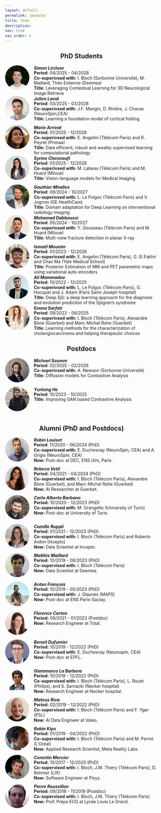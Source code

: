 ```yaml
---
layout: default
permalink: /people/
title: Team
description: 
nav: true
nav_order: 4
---
```



<div style="text-align: center;"><h2>PhD Students</h2></div>


<div style="margin-bottom: 20px;">

<div class="person">
  <img src="../assets/img/Simon.jpeg" alt="Simon" style="width: 80px; height: 80px; border-radius: 50%; margin-right: 15px; margin-bottom: 15px;  float: left;">
  <h5 style="margin: 0"><b>Simon Lécluse</b></h5>
  <p style="margin: 0; line-height: 1.2;"><b>Period</b>: 04/2025 - 04/2028</p>
  <p style="margin: 0; line-height: 1.2;"><b>Co-superivsed with:</b> I. Bloch (Sorbonne Université), M. Maillard, Théo Estienne (Deemea)</p>
  <p style="margin: 0; line-height: 1.2;"><b>Title:</b> Leveraging Contextual Learning for 3D Neurological Image Retrieva </p>
  <div style="clear: both;"></div>
</div> 

<div class="person">
  <img src="../assets/img/Julien.jpeg" alt="Julien" style="width: 80px; height: 80px; border-radius: 50%; margin-right: 15px; margin-bottom: 15px;  float: left;">
  <h5 style="margin: 0"><b>Julien Laval</b></h5>
  <p style="margin: 0; line-height: 1.2;"><b>Period</b>: 03/2025 - 03/2028</p>
  <p style="margin: 0; line-height: 1.2;"><b>Co-superivsed with:</b> J.F. Mangin, D. Rivière, J. Chavas (NeuroSpin,CEA)</p>
  <p style="margin: 0; line-height: 1.2;"><b>Title:</b> Learning a foundation model of cortical folding </p>
  <div style="clear: both;"></div>
</div> 

<div class="person">
  <img src="../assets/img/Marie.png" alt="Marie" style="width: 80px; height: 80px; border-radius: 50%; margin-right: 15px; margin-bottom: 15px;  float: left;">
  <h5 style="margin: 0"><b>Marie Arrivat</b></h5>
  <p style="margin: 0; line-height: 1.2;"><b>Period</b>: 01/2025 - 12/2028</p>
  <p style="margin: 0; line-height: 1.2;"><b>Co-superivsed with:</b> E. Angelini (Télécom Paris) and R. Peyret (Primaa)</p>
  <p style="margin: 0; line-height: 1.2;"><b>Title:</b> Data efficient, robust and weakly supervised learning for computational pathology</p>
  <div style="clear: both;"></div>
</div>


<div class="person">
  <img src="../assets/img/syrine.jpeg" alt="Syrine" style="width: 80px; height: 80px; border-radius: 50%; margin-right: 15px; margin-bottom: 15px;  float: left;">
  <h5 style="margin: 0"><b>Syrine Chennoufi</b></h5>
  <p style="margin: 0; line-height: 1.2;"><b>Period</b>: 01/2025 - 12/2028</p>
  <p style="margin: 0; line-height: 1.2;"><b>Co-superivsed with:</b> M. Labeau (Télécom Paris) and M. Huard (Milvue)</p>
  <p style="margin: 0; line-height: 1.2;"><b>Title:</b> Vision-language models for Medical Imaging</p>
  <div style="clear: both;"></div>
</div>


<div class="person">
  <img src="../assets/img/gauthier_miralles.jpeg" alt="Miralles" style="width: 80px; height: 80px; border-radius: 50%; margin-right: 15px; margin-bottom: 15px;  float: left;">
  <h5 style="margin: 0"><b>Gauthier Miralles</b></h5>
  <p style="margin: 0; line-height: 1.2;"><b>Period</b>: 09/2024 - 10/2027</p>
  <p style="margin: 0; line-height: 1.2;"><b>Co-superivsed with:</b> L. Le Folgoc (Télécom Paris) and V. Jugnon (GE HealthCare)</p>
  <p style="margin: 0; line-height: 1.2;"><b>Title:</b> Domain adaptation for Deep Learning on interventional radiology imaging </p>
  <div style="clear: both;"></div>
</div>

<div class="person">
  <img src="../assets/img/Mohamad_Dabboussi.jpeg" alt="Dabboussi" style="width: 80px; height: 80px; border-radius: 50%; margin-right: 15px; margin-bottom: 15px;  float: left;">
  <h5 style="margin: 0"><b>Mohamad Dabboussi</b></h5>
  <p style="margin: 0; line-height: 1.2;"><b>Period</b>: 05/2024 - 10/2027</p>
  <p style="margin: 0; line-height: 1.2;"><b>Co-superivsed with:</b> Y. Gousseau (Télécom Paris) and M. Huard (Milvue)</p>
  <p style="margin: 0; line-height: 1.2;"><b>Title:</b> Multi-view fracture detection in planar X-ray</p>
  <div style="clear: both;"></div>
</div>

<div class="person">
  <img src="../assets/img/ismael.jpeg" alt="Ismael" style="width: 80px; height: 80px; border-radius: 50%; margin-right: 15px; margin-bottom: 15px;  float: left;">
  <h5 style="margin: 0"><b>Ismaël Mounim</b></h5>
  <p style="margin: 0; line-height: 1.2;"><b>Period</b>: 01/2023 - 12/2026</p>
  <p style="margin: 0; line-height: 1.2;"><b>Co-superivsed with:</b> E. Angelini (Télécom Paris), G. El Fakhri and Chao Ma (Yale Medical School)</p>
  <p style="margin: 0; line-height: 1.2;"><b>Title:</b> Posterior Estimation of MRI and PET parametric maps using variational auto-encoders</p>
  <div style="clear: both;"></div>
</div>

<div class="person">
  <img src="../assets/img/ali.jpeg" alt="Ali" style="width: 80px; height: 80px; border-radius: 50%; margin-right: 15px; margin-bottom: 15px;  float: left;">
  <h5 style="margin: 0"><b>Ali Mammadov</b></h5>
  <p style="margin: 0; line-height: 1.2;"><b>Period</b>: 10/2022 - 12/2025</p>
  <p style="margin: 0; line-height: 1.2;"><b>Co-superivsed with:</b> L. Le Folgoc (Télécom Paris), G. Hocquet and J. Adam (Paris Saint-Joseph hospital)</p>
  <p style="margin: 0; line-height: 1.2;"><b>Title:</b> Deep SjS: a deep learning approach for the diagnosis and evolution prediction of the Sjögren’s syndrome</p>
  <div style="clear: both;"></div>
</div>

<div class="person">
  <img src="../assets/img/emma.jpg" alt="Emma" style="width: 80px; height: 80px; border-radius: 50%; margin-right: 15px; margin-bottom: 15px;  float: left;">
  <h5 style="margin: 0"><b>Emma Sarfati</b></h5>
  <p style="margin: 0; line-height: 1.2;"><b>Period</b>: 09/2022 - 06/2025</p>
  <p style="margin: 0; line-height: 1.2;"><b>Co-superivsed with:</b> I. Bloch (Télécom Paris), Alexandre Bône (Guerbet) and Marc-Michel Rohe (Guerbet)</p>
  <p style="margin: 0; line-height: 1.2;"><b>Title:</b> Learning methods for the characterization of cholangiocarcinoma and helping therapeutic choices</p>
  <div style="clear: both;"></div>
</div>

</div>

<div style="text-align: center;"><h2>Postdocs</h2></div>
<div style="margin-bottom: 20px;">

<div class="person">
  <img src="../assets/img/michael.jpg" alt="Michael" style="width: 80px; height: 80px; border-radius: 50%; margin-right: 15px; margin-bottom: 15px;  float: left;">
  <h5 style="margin: 0"><b>Michael Soumm</b></h5>
  <p style="margin: 0; line-height: 1.2;"><b>Period</b>: 02/2025 - 02/2026</p>
  <p style="margin: 0; line-height: 1.2;"><b>Co-superivsed with:</b> A. Newson (Sorbonne Université)</p>
  <p style="margin: 0; line-height: 1.2;"><b>Title:</b> Diffusion models for Contrastive Analysis</p>
  <div style="clear: both;"></div>
</div>

<div class="person">
  <img src="../assets/img/yunlong.jpeg" alt="Yunlong" style="width: 80px; height: 80px; border-radius: 50%; margin-right: 15px; margin-bottom: 15px;  float: left;">
  <h5 style="margin: 0"><b>Yunlong He</b></h5>
  <p style="margin: 0; line-height: 1.2;"><b>Period</b>: 10/2023 - 10/2025</p>
  <p style="margin: 0; line-height: 1.2;"><b>Title:</b> Improving GAN based Contrastive Analysis</p>
  <div style="clear: both;"></div>
</div>

</div>

<div style="text-align: center;"><h2>Alumni (PhD and Postdocs)</h2></div>
<div class="person">
  <img src="../assets/img/robin.jpeg" alt="Dabboussi" style="width: 80px; height: 80px; border-radius: 50%; margin-right: 15px; margin-bottom: 15px;  float: left;">
  <h5 style="margin: 0"><b>Robin Louiset</b></h5>
  <p style="margin: 0; line-height: 1.2;"><b>Period</b>: 11/2020 - 06/2024 (PhD)</p>
  <p style="margin: 0; line-height: 1.2;"><b>Co-superivsed with:</b> E. Duchesnay (NeuroSpin, CEA) and A. Grigis (NeuroSpin, CEA)</p>
  <p style="margin: 0; line-height: 1.2;"><b>Now:</b> Post-doc at DEC, ENS Ulm, Paris.</p>
  <div style="clear: both;"></div>
</div>

<div class="person">
  <img src="../assets/img/rebeca.jpeg" alt="Rebeca Vetil" style="width: 80px; height: 80px; border-radius: 50%; margin-right: 15px; margin-bottom: 15px; float: left;">
  <h5 style="margin: 0"><b>Rebeca Vetil</b></h5>
  <p style="margin: 0; line-height: 1.2;"><b>Period:</b> 04/2021 - 04/2024 (PhD)</p>
  <p style="margin: 0; line-height: 1.2;"><b>Co-supervised with:</b> I. Bloch (Télécom Paris), Alexandre Bône (Guerbet), and Marc-Michel Rohe (Guerbet)</p>
  <p style="margin: 0; line-height: 1.2;"><b>Now:</b> AI Researcher at Guerbet.</p>
  <div style="clear: both;"></div>
</div>

<div class="person">
  <img src="../assets/img/carlo.png" alt="Carlo Alberto Barbano" style="width: 80px; height: 80px; border-radius: 50%; margin-right: 15px; margin-bottom: 15px; float: left;">
  <h5 style="margin: 0"><b>Carlo Alberto Barbano</b></h5>
  <p style="margin: 0; line-height: 1.2;"><b>Period:</b> 10/2020 - 12/2023 (PhD)</p>
  <p style="margin: 0; line-height: 1.2;"><b>Co-supervised with:</b> M. Grangetto (University of Turin)</p>
  <p style="margin: 0; line-height: 1.2;"><b>Now:</b> Post-doc at University of Turin.</p>
  <div style="clear: both;"></div>
</div>

<div class="person">
  <img src="../assets/img/camille.jpeg" alt="Camille Ruppli" style="width: 80px; height: 80px; border-radius: 50%; margin-right: 15px; margin-bottom: 15px; float: left;">
  <h5 style="margin: 0"><b>Camille Ruppli</b></h5>
  <p style="margin: 0; line-height: 1.2;"><b>Period:</b> 01/2021 - 12/2023 (PhD)</p>
  <p style="margin: 0; line-height: 1.2;"><b>Co-supervised with:</b> I. Bloch (Télécom Paris) and Roberto Ardon (Incepto)</p>
  <p style="margin: 0; line-height: 1.2;"><b>Now:</b> Data Scientist at Incepto.</p>
  <div style="clear: both;"></div>
</div>

<div class="person">
  <img src="../assets/img/matthis.jpg" alt="Matthis Maillard" style="width: 80px; height: 80px; border-radius: 50%; margin-right: 15px; margin-bottom: 15px; float: left;">
  <h5 style="margin: 0"><b>Matthis Maillard</b></h5>
  <p style="margin: 0; line-height: 1.2;"><b>Period:</b> 10/2019 - 06/2023 (PhD)</p>
  <p style="margin: 0; line-height: 1.2;"><b>Co-supervised with:</b> I. Bloch  (Télécom Paris)</p>
  <p style="margin: 0; line-height: 1.2;"><b>Now:</b> Data Scientist at Deemea.</p>
  <div style="clear: both;"></div>
</div>

<div class="person">
  <img src="../assets/img/anton.jpeg" alt="Anton François" style="width: 80px; height: 80px; border-radius: 50%; margin-right: 15px; margin-bottom: 15px; float: left;">
  <h5 style="margin: 0"><b>Anton François</b></h5>
  <p style="margin: 0; line-height: 1.2;"><b>Period:</b> 10/2019 - 05/2023 (PhD)</p>
  <p style="margin: 0; line-height: 1.2;"><b>Co-supervised with:</b> J. Glaunès (MAP5)</p>
  <p style="margin: 0; line-height: 1.2;"><b>Now:</b> Post-doc at ENS Paris-Saclay.</p>
  <div style="clear: both;"></div>
</div>

<div class="person">
  <img src="../assets/img/florence.jpeg" alt="Florence Carton" style="width: 80px; height: 80px; border-radius: 50%; margin-right: 15px; margin-bottom: 15px; float: left;">
  <h5 style="margin: 0"><b>Florence Carton</b></h5>
  <p style="margin: 0; line-height: 1.2;"><b>Period:</b> 09/2021 - 01/2023 (Postdoc)</p>
  <p style="margin: 0; line-height: 1.2;"><b>Now:</b> Research Engineer at Total.</p>
  <div style="clear: both;"></div>
</div>

<div class="person">
  <img src="../assets/img/benoit.jpeg" alt="Benoit Dufumier" style="width: 80px; height: 80px; border-radius: 50%; margin-right: 15px; margin-bottom: 15px; float: left;">
  <h5 style="margin: 0"><b>Benoit Dufumier</b></h5>
  <p style="margin: 0; line-height: 1.2;"><b>Period:</b> 10/2019 - 12/2022 (PhD)</p>
  <p style="margin: 0; line-height: 1.2;"><b>Co-supervised with:</b> E. Duchesnay (Neurospin, CEA)</p>
  <p style="margin: 0; line-height: 1.2;"><b>Now:</b> Post-doc at EPFL.</p>
  <div style="clear: both;"></div>
</div>

<div class="person">
  <img src="../assets/img/giammarco.jpeg" alt="Giammarco La Barbera" style="width: 80px; height: 80px; border-radius: 50%; margin-right: 15px; margin-bottom: 15px; float: left;">
  <h5 style="margin: 0"><b>Giammarco La Barbera</b></h5>
  <p style="margin: 0; line-height: 1.2;"><b>Period:</b> 10/2019 - 12/2022 (PhD)</p>
  <p style="margin: 0; line-height: 1.2;"><b>Co-supervised with:</b> I. Bloch (Télécom Paris), L. Rouet (Philips), and S. Sarnacki (Necker hospital)</p>
  <p style="margin: 0; line-height: 1.2;"><b>Now:</b> Research Engineer at Necker hospital.</p>
  <div style="clear: both;"></div>
</div>

<div class="person">
  <img src="../assets/img/mateus.jpeg" alt="Mateus Riva" style="width: 80px; height: 80px; border-radius: 50%; margin-right: 15px; margin-bottom: 15px; float: left;">
  <h5 style="margin: 0"><b>Mateus Riva</b></h5>
  <p style="margin: 0; line-height: 1.2;"><b>Period:</b> 02/2019 - 12/2022 (PhD)</p>
  <p style="margin: 0; line-height: 1.2;"><b>Co-supervised with:</b> I. Bloch (Télécom Paris) and F. Yger (PSL)</p>
  <p style="margin: 0; line-height: 1.2;"><b>Now:</b> AI Data Engineer at Valeo.</p>
  <div style="clear: both;"></div>
</div>

<div class="person">
  <img src="../assets/img/robin-kips.jpeg" alt="Robin Kips" style="width: 80px; height: 80px; border-radius: 50%; margin-right: 15px; margin-bottom: 15px; float: left;">
  <h5 style="margin: 0"><b>Robin Kips</b></h5>
  <p style="margin: 0; line-height: 1.2;"><b>Period:</b> 01/2019 - 04/2022 (PhD)</p>
  <p style="margin: 0; line-height: 1.2;"><b>Co-supervised with:</b> I. Bloch (Télécom Paris) and M. Perrot (L'Oréal)</p>
  <p style="margin: 0; line-height: 1.2;"><b>Now:</b> Applied Research Scientist, Meta Reality Labs.</p>
  <div style="clear: both;"></div>
</div>

<div class="person">
  <img src="../assets/img/corentin.jpeg" alt="Corentin Mercier" style="width: 80px; height: 80px; border-radius: 50%; margin-right: 15px; margin-bottom: 15px; float: left;">
  <h5 style="margin: 0"><b>Corentin Mercier</b></h5>
  <p style="margin: 0; line-height: 1.2;"><b>Period:</b> 10/2017 - 12/2020 (PhD)</p>
  <p style="margin: 0; line-height: 1.2;"><b>Co-supervised with:</b> I. Bloch, J.M. Thiery (Télécom Paris), D. Rohmer (LIX)</p>
  <p style="margin: 0; line-height: 1.2;"><b>Now:</b> Software Engineer at Pixyz.</p>
  <div style="clear: both;"></div>
</div>

<div class="person">
  <img src="../assets/img/Pierre.jpg" alt="Pierre Roussillon" style="width: 80px; height: 80px; border-radius: 50%; margin-right: 15px; margin-bottom: 15px; float: left;">
  <h5 style="margin: 0"><b>Pierre Roussillon</b></h5>
  <p style="margin: 0; line-height: 1.2;"><b>Period:</b> 09/2018 - 11/2019 (Postdoc)</p>
  <p style="margin: 0; line-height: 1.2;"><b>Co-supervised with:</b> I. Bloch, J.M. Thiery (Télécom Paris)</p>
  <p style="margin: 0; line-height: 1.2;"><b>Now:</b> Prof. Prépa ECG at Lycée Louis Le Grand.</p>
  <div style="clear: both;"></div>
</div>